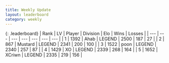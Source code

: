 ```yaml
---
title: Weekly Update
layout: leaderboard
category: weekly
---
```


{: .leaderboard}
| Rank | LV | Player | Division | Elo | Wins | Losses |
| --- | --- | --- | --- | --- | --- | --- |
| <span data-change="0">1</span> | 1392 | <span title="ID: 402846">Ahab</span> | LEGEND | <span data-change="0">2500</span> | <span data-change="0">187</span> | <span data-change="0">27</span> |
| <span data-change="2">2</span> | 867 | <span title="ID: 611082">Mustard</span> | LEGEND | <span data-change="2">2341</span> | <span data-change="19">200</span> | <span data-change="6">100</span> |
| <span data-change="-1">3</span> | 1522 | <span title="ID: 540690">poon</span> | LEGEND | <span data-change="-48">2340</span> | <span data-change="84">257</span> | <span data-change="29">87</span> |
| <span data-change="25">4</span> | 1429 | <span title="ID: 692745">XO</span> | LEGEND | <span data-change="126">2339</span> | <span data-change="44">268</span> | <span data-change="16">164</span> |
| <span data-change="0">5</span> | 1652 | <span title="ID: 448883">XCriwn</span> | LEGEND | <span data-change="0">2335</span> | <span data-change="0">219</span> | <span data-change="0">156</span> |